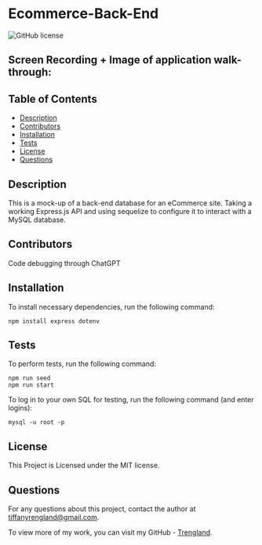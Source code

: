 # Ecommerce-Back-End
![GitHub license](https://img.shields.io/badge/license-MIT-blue.svg)

## Screen Recording + Image of application walk-through:



## Table of Contents

* [Description](#description)
* [Contributors](#contributors)
* [Installation](#installation)
* [Tests](#tests)
* [License](#license)
* [Questions](#questions)


## Description

This is a mock-up of a back-end database for an eCommerce site. Taking a working Express.js API and using sequelize to configure it to interact with a MySQL database.


## Contributors

Code debugging through ChatGPT


## Installation

To install necessary dependencies, run the following command: 

```
npm install express dotenv

```


## Tests

To perform tests, run the following command:

```
npm run seed
npm run start
```
To log in to your own SQL for testing, run the following command (and enter logins):

```
mysql -u root -p
```

## License
    
This Project is Licensed under the MIT license.


## Questions

For any questions about this project, contact the author at tiffanyrengland@gmail.com. 

To view more of my work, you can visit my GitHub - [Trengland](https://www.github.com/Trengland/).
